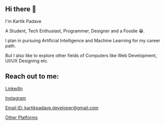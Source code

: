 ## Hi there 👋

I'm Kartik Padave

A Student, Tech Enthusiast, Programmer, Designer and a Foodie 😁.

I plan in pursuing Artificial Intelligence and Machine Learning for my career path.

But I also like to explore other fields of Computers like Web Development, UI/UX Designing etc.

## Reach out to me:

[LinkedIn](https://www.linkedin.com/in/kartikpadave/)

[Instagram](https://www.instagram.com/shinigami_leo/)

[Email ID: kartikpadave.developer@gmail.com](kartikpadave.developer@gmail.com)

[Other Platforms](https://linktr.ee/ShinigamiLeo)
<!--
**CryptoLeo-3000/CryptoLeo-3000** is a ✨ _special_ ✨ repository because its `README.md` (this file) appears on your GitHub profile.

Here are some ideas to get you started:

- 🔭 I’m currently working on ...
- 🌱 I’m currently learning ...
- 👯 I’m looking to collaborate on ...
- 🤔 I’m looking for help with ...
- 💬 Ask me about ...
- 📫 How to reach me: ...
- 😄 Pronouns: ...
- ⚡ Fun fact: ...
-->
